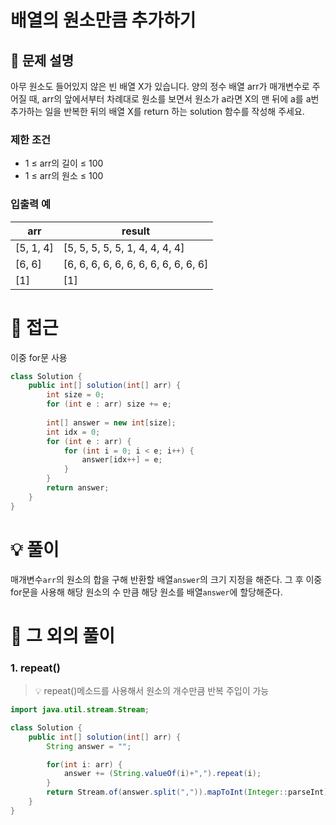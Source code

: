 # 배열의 원소만큼 추가하기

## 📌 문제 설명

아무 원소도 들어있지 않은 빈 배열 X가 있습니다. 양의 정수 배열 arr가 매개변수로 주어질 때, arr의 앞에서부터 차례대로 원소를 보면서 원소가 a라면 X의 맨 뒤에 a를 a번 추가하는 일을 반복한 뒤의 배열 X를 return 하는 solution 함수를 작성해 주세요.

### 제한 조건

- 1 ≤ arr의 길이 ≤ 100
- 1 ≤ arr의 원소 ≤ 100

### 입출력 예

| arr       | result                               |
| --------- | ------------------------------------ |
| [5, 1, 4] | [5, 5, 5, 5, 5, 1, 4, 4, 4, 4]       |
| [6, 6]    | [6, 6, 6, 6, 6, 6, 6, 6, 6, 6, 6, 6] |
| [1]       | [1]                                  |

# 🧐 접근

이중 for문 사용

```java
class Solution {
    public int[] solution(int[] arr) {
        int size = 0;
        for (int e : arr) size += e;
        
        int[] answer = new int[size];
        int idx = 0;
        for (int e : arr) {
            for (int i = 0; i < e; i++) {
                answer[idx++] = e;
            }
        }
        return answer;
    }
}
```

# 💡 풀이

매개변수`arr`의 원소의 합을 구해 반환할 배열`answer`의 크기 지정을 해준다.
그 후 이중for문을 사용해 해당 원소의 수 만큼 해당 원소를 배열`answer`에 할당해준다.

# 📘 그 외의 풀이

### 1. repeat()

> 💡 repeat()메소드를 사용해서 원소의 개수만큼 반복 주입이 가능

```java
import java.util.stream.Stream;

class Solution {
    public int[] solution(int[] arr) {
        String answer = "";

        for(int i: arr) {
            answer += (String.valueOf(i)+",").repeat(i);
        }
        return Stream.of(answer.split(",")).mapToInt(Integer::parseInt).toArray(); 
    }
}
```